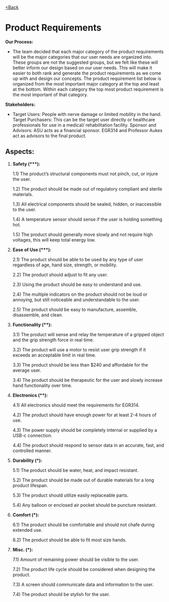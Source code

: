 [<Back](https://team-208-github-io.github.io/Team-208/)

# Product Requirements

**Our Process:**

* The team decided that each major category of the product requirements will  be the major categories that our user needs are organized into. These groups are not the suggested groups, but we felt like these will better inform our design based on our user needs. This will make it easier to both rank and generate the product requirements as we come up with and design our concepts. The product requirement list below is organized from the most important major category at the top and least at the bottom. Within each category the top most product requirement is the most important of that category.

**Stakeholders:**

* Target Users: People with nerve damage or limited mobility in the hand.
Target Purchasers: This can be the target user directly or healthcare professionals for use in a medical/ rehabilitation facility.
Sponsor and Advisors: ASU acts as a financial sponsor. EGR314 and Professor Aukes act as advisors to the final product.


## <a id="_u39aaa78yxfo"></a>Aspects:

1. __Safety \(\*\*\*\):__

    1\.1\) The product’s structural components must not pinch, cut, or injure the user\. 

    1\.2\) The product should be made out of regulatory compliant and sterile materials\.

    1\.3\) All electrical components should be sealed, hidden, or inaccessible to the user\.

    1\.4\) A temperature sensor should sense if the user is holding something hot\.

    1\.5\) The product should generally move slowly and not require high voltages, this will keep total energy low\.

1. __Ease of Use \(\*\*\*\):__

    2\.1\) The product should be able to be used by any type of user regardless of age, hand size, strength, or mobility\.

    2\.2\) The product should adjust to fit any user\.

    2\.3\) Using the product should be easy to understand and use\.

    2\.4\) The multiple indicators on the product should not be loud or annoying, but still noticeable and understandable to the user\.

    2\.5\) The product should be easy to manufacture, assemble, disassemble, and clean\.

1. __Functionality \(\*\*\):__

    3\.1\) The product will sense and relay the temperature of a gripped object and the grip strength force in real time\.

    3\.2\) The product will use a motor to resist user grip strength if it exceeds an acceptable limit in real time\.

    3\.3\) The product should be less than $240 and affordable for the average user\.

    3\.4\) The product should be therapeutic for the user and slowly increase hand functionality over time\.

1. __Electronics \(\*\*\):__

    4\.1\) All electronics should meet the requirements for EGR314\.

    4\.2\) The product should have enough power for at least 2\-4 hours of use\.

    4\.3\) The power supply should be completely internal or supplied by a USB\-c connection\.

    4\.4\) The product should respond to sensor data in an accurate, fast, and controlled manner\.

1. __Durability \(\*\):__

    5\.1\) The product should be water, heat, and impact resistant\.

    5\.2\) The product should be made out of durable materials for a long product lifespan\.

    5\.3\) The product should utilize easily replaceable parts\.

    5\.4\) Any balloon or enclosed air pocket should be puncture resistant\.

1. __Comfort \(\*\):__

    6\.1\) The product should be comfortable and should not chafe during extended use\.

    6\.2\) The product should be able to fit most size hands\.

1. __Misc\. \(\*\):__

    7\.1\) Amount of remaining power should be visible to the user\.

    7\.2\) The product life cycle should be considered when designing the product\.

    7\.3\) A screen should communicate data and information to the user\.

    7\.4\) The product should be stylish for the user\.
